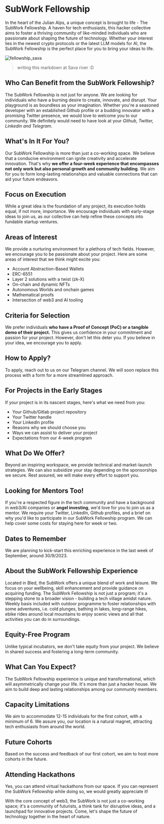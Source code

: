 # SubWork Fellowship

In the heart of the Julian Alps, a unique concept is brought to life - The SubWork Fellowship. A haven for tech enthusiasts, this hacker collective aims to foster a thriving community of like-minded individuals who are passionate about shaping the future of technology. Whether your interest lies in the newest crypto protocols or the latest LLM models for AI, the SubWork Fellowship is the perfect place for you to bring your ideas to life.

![fellowship_sava](./pics/fellowship_sava.png)
> writing this markdown at Sava river :D


Who Can Benefit from the SubWork Fellowship?
---
The SubWork Fellowship is not just for anyone. We are looking for individuals who have a burning desire to create, innovate, and disrupt. Your playground is as boundless as your imagination. Whether you're a seasoned developer with an established Github profile or a budding innovator with a promising Twitter presence, we would love to welcome you to our community.
We definitely would need to have look at your _Github, Twitter, Linkedin and Telegram_.


What's In It For You?
---
Our SubWork Fellowship is more than just a co-working space. We believe that a conducive environment can ignite creativity and accelerate innovation. That's why **we offer a four-week experience that encompasses not only work but also personal growth and community building**. We aim for you to form long-lasting relationships and valuable connections that can aid your future endeavors.


Focus on Execution
---
While a great idea is the foundation of any project, its execution holds equal, if not more, importance. We encourage individuals with early-stage ideas to join us, as our collective can help refine these concepts into fundable startup ventures.


Areas of Interest
---
We provide a nurturing environment for a plethora of tech fields. However, we encourage you to be passionate about your project. Here are some areas of interest that we think might excite you:

- Account Abstraction-Based Wallets
- ERC-6551
- Layer 2 solutions with a twist (zk-X)
- On-chain and dynamic NFTs
- Autonomous Worlds and onchain games
- Mathematical proofs
- Intersection of web3 and AI tooling


Criteria for Selection
---
We prefer individuals **who have a Proof of Concept (PoC) or a tangible demo of their project.** This gives us confidence in your commitment and passion for your project. However, don't let this deter you. If you believe in your idea, we encourage you to apply.

How to Apply?
---
To apply, reach out to us on our Telegram channel. We will soon replace this process with a form for a more streamlined approach.

For Projects in the Early Stages
---
If your project is in its nascent stages, here's what we need from you:

- Your Github/Gitlab project repository
- Your Twitter handle
- Your LinkedIn profile
- Reasons why we should choose you
- Ways we can assist to deliver your project
- Expectations from our 4-week program

What Do We Offer?
---
Beyond an inspiring workspace, we provide technical and market-launch strategies. We can also subsidize your stay depending on the sponsorships we secure. Rest assured, we will make every effort to support you.


Looking for Mentors Too!
---
If you're a respected figure in the tech community and have a background in web3/AI companies or **angel investing**, we'd love for you to join us as a mentor. We require your Twitter, LinkedIn, Github profiles, and a brief on why you'd like to participate in our SubWork Fellowship program.
We can help cover some costs for staying here for week or two. 

Dates to Remember
---
We are planning to kick-start this enriching experience in the last week of September, around 30/9/2023.


About the SubWork Fellowship Experience
---
Located in Bled, the SubWork offers a unique blend of work and leisure. We focus on your wellbeing, skill enhancement and provide guidance on acquiring funding. The SubWork Fellowship is not just a program; it's a stepping stone to a broader vision - building a tech village amidst nature.
Weekly basis included with outdoor programme to foster relationships with some adventures, i.e. cold plunges, bathing in lakes, long-range hikes, ebike rides around local mountains to enjoy scenic views and all that activities you can do in surroundings.


Equity-Free Program
---
Unlike typical incubators, we don't take equity from your project. We believe in shared success and fostering a long-term community.


What Can You Expect?
---
The SubWork Fellowship experience is unique and transformational, which will asymmetrically change your life. It's more than just a hacker house. We aim to build deep and lasting relationships among our community members.


Capacity Limitations
---
We aim to accommodate 12-15 individuals for the first cohort, with a minimum of 6. We assure you, our location is a natural magnet, attracting tech enthusiasts from around the world.


Future Cohorts
---
Based on the success and feedback of our first cohort, we aim to host more cohorts in the future.


Attending Hackathons
---

Yes, you can attend virtual hackathons from our space. If you can represent the SubWork Fellowship while doing so, we would greatly appreciate it!


With the core concept of web3, the SubWork is not just a co-working space; it's a community of futurists, a think tank for disruptive ideas, and a launchpad for innovative projects. Come, let's shape the future of technology together in the heart of nature.